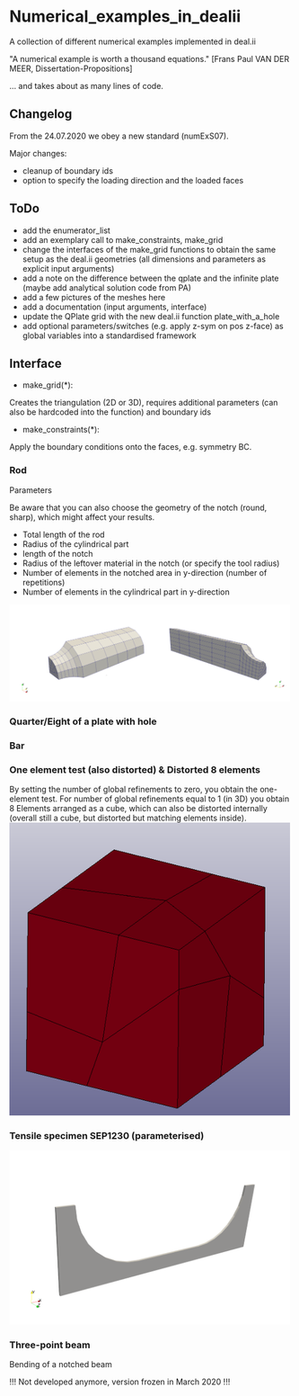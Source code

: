 # Numerical_examples_in_dealii
A collection of different numerical examples implemented in deal.ii

"A numerical example is worth a thousand equations." [Frans Paul VAN DER MEER, Dissertation-Propositions]

... and takes about as many lines of code.


## Changelog
From the 24.07.2020 we obey a new standard (numExS07).

Major changes:
* cleanup of boundary ids
* option to specify the loading direction and the loaded faces


## ToDo
* add the enumerator_list
* add an exemplary call to make_constraints, make_grid
* change the interfaces of the make_grid functions to obtain the same setup as the deal.ii geometries (all dimensions and parameters as explicit input arguments)
* add a note on the difference between the qplate and the infinite plate (maybe add analytical solution code from PA)
* add a few pictures of the meshes here
* add a documentation (input arguments, interface)
* update the QPlate grid with the new deal.ii function plate_with_a_hole
* add optional parameters/switches (e.g. apply z-sym on pos z-face) as global variables into a standardised framework

## Interface
* make_grid(*):

Creates the triangulation (2D or 3D), requires additional parameters (can also be hardcoded into the function) and boundary ids

* make_constraints(*):

Apply the boundary conditions onto the faces, e.g. symmetry BC.


### Rod
Parameters

Be aware that you can also choose the geometry of the notch (round, sharp), which might affect your results.

* Total length of the rod
* Radius of the cylindrical part
* length of the notch
* Radius of the leftover material in the notch (or specify the tool radius)
* Number of elements in the notched area in y-direction (number of repetitions)
* Number of elements in the cylindrical part in y-direction

<img src="https://github.com/jfriedlein/Numerical_examples_in_dealii/blob/master/images/Rod%20-%20geometry%20notch60.jpg" width="500">

### Quarter/Eight of a plate with hole

### Bar

### One element test (also distorted) & Distorted 8 elements
By setting the number of global refinements to zero, you obtain the one-element test.
For number of global refinements equal to 1 (in 3D) you obtain 8 Elements arranged as a cube, which can also be distorted internally (overall still a cube, but distorted but matching elements inside).
<img src="https://github.com/jfriedlein/Numerical_examples_in_dealii/blob/master/images/Dis8El.png" width="500">

### Tensile specimen SEP1230 (parameterised)
<img src="https://github.com/jfriedlein/Numerical_examples_in_dealii/blob/master/images/tensileSpecimen_SEP1230.png" width="500">

### Three-point beam
Bending of a notched beam

!!! Not developed anymore, version frozen in March 2020 !!!

